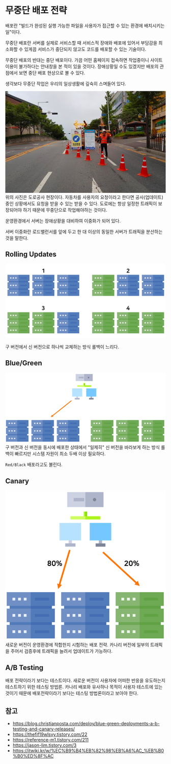 # 무중단 배포 전략

배포란 "빌드가 완성된 실행 가능한 파일을 사용자가 접근할 수 있는 환경에 배치시키는 일"이다.

무중단 배포란 서버를 실제로 서비스할 때 서비스적 장애와 배포에 있어서 부담감을 최소화할 수 있게끔 서비스가 중단되지 않고도 코드를 배포할 수 있는 기술이다.

무중단 배포의 반대는 중단 배포이다. 가끔 어떤 홈페이지 접속하면 작업중이니 사이트 이용이 불가하다는 안내창을 본 적이 있을 것이다. 장애상황일 수도 있겠지만 배포의 관점에서 보면 중단 배포 현상으로 볼 수 있다.

생각보다 무중단 작업은 우리의 일상생활에 깊숙히 스며들어 있다.

![img_3.png](img_3.png)
위의 사진은 도로공사 현장이다. 자동차를 사용자의 요청이라고 한다면 공사(업데이트)중인 상황에서도 요청을 받을 수 있는 받을 수 있다. 도로에는 항상 일정한 트래픽이 보장되어야 하기 때문에 무중단으로 작업해야하는 것이다.

운영환경에서 서버는 장애상황을 대비하여 이중화가 되어 있다. 

서버 이중화란 로드밸런서를 앞에 두고 한 대 이상의 동일한 서버가 트래픽을 분산하는 것을 말한다. 

## Rolling Updates
![img.png](img.png)

구 버전에서 신 버전으로 하나씩 교체하는 방식
롤백이 느리다.

## Blue/Green 
![img_1.png](img_1.png)
구 버전과 신 버전을 동시에 배포한 상태에서 "일제히" 신 버전을 바라보게 하는 방식
롤백이 빠르지만 시스템 자원이 최소 두배 이상 필요하다.


`Red/Black` 배포라고도 불린다.

## Canary
![img_2.png](img_2.png)
새로운 버전이 운영환경에 적합한지 시험하는 배포 전략. 카나리 버전에 일부의 트래픽을 주어서 검증후에 트래픽을 늘려서 업데이트가 가능하다.



## A/B Testing 
배포 전략이라기 보다는 테스트이다. 새로운 버전이 사용자에 어떠한 반응을 유도하는지 테스트하기 위한 테스팅 방법론.
카나리 배포와 유사하나 목적이 사용자 테스트에 있는 것이기 때문에 배포전략이라기 보다는 테스팅 방법론이라고 보아야 한다.

## 참고
- https://blog.christianposta.com/deploy/blue-green-deployments-a-b-testing-and-canary-releases/
- https://thefif19wlsvy.tistory.com/22
- https://reference-m1.tistory.com/211
- https://jason-lim.tistory.com/3
- https://itwiki.kr/w/%EC%B9%B4%EB%82%98%EB%A6%AC_%EB%B0%B0%ED%8F%AC

